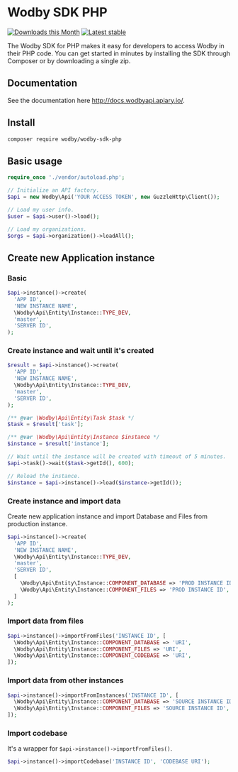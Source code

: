 # Wodby SDK PHP

[![Downloads this Month](https://img.shields.io/packagist/dm/wodby/wodby-sdk-php.svg)](https://packagist.org/packages/wodby/wodby-sdk-php)
[![Latest stable](https://img.shields.io/packagist/v/wodby/wodby-sdk-php.svg)](https://packagist.org/packages/wodby/wodby-sdk-php)

The Wodby SDK for PHP makes it easy for developers to access Wodby in their PHP code. You can get started in minutes by installing the SDK through Composer or by downloading a single zip. 

## Documentation

See the documentation here http://docs.wodbyapi.apiary.io/.

## Install

```bash
composer require wodby/wodby-sdk-php
```

## Basic usage

```php
require_once './vendor/autoload.php';

// Initialize an API factory.
$api = new Wodby\Api('YOUR ACCESS TOKEN', new GuzzleHttp\Client());

// Load my user info.
$user = $api->user()->load();

// Load my organizations.
$orgs = $api->organization()->loadAll();
```

## Create new Application instance

### Basic

```php
$api->instance()->create(
  'APP ID',
  'NEW INSTANCE NAME',
  \Wodby\Api\Entity\Instance::TYPE_DEV,
  'master',
  'SERVER ID',
);
```

### Create instance and wait until it's created

```php
$result = $api->instance()->create(
  'APP ID',
  'NEW INSTANCE NAME',
  \Wodby\Api\Entity\Instance::TYPE_DEV,
  'master',
  'SERVER ID',
);

/** @var \Wodby\Api\Entity\Task $task */
$task = $result['task'];

/** @var \Wodby\Api\Entity\Instance $instance */
$instance = $result['instance'];

// Wait until the instance will be created with timeout of 5 minutes.
$api->task()->wait($task->getId(), 600);

// Reload the instance.
$instance = $api->instance()->load($instance->getId());
```

### Create instance and import data

Create new application instance and import Database and Files from production instance.

```php
$api->instance()->create(
  'APP ID',
  'NEW INSTANCE NAME',
  \Wodby\Api\Entity\Instance::TYPE_DEV,
  'master',
  'SERVER ID',
  [
    \Wodby\Api\Entity\Instance::COMPONENT_DATABASE => 'PROD INSTANCE ID',
    \Wodby\Api\Entity\Instance::COMPONENT_FILES => 'PROD INSTANCE ID',
  ]
);
```

### Import data from files

```php
$api->instance()->importFromFiles('INSTANCE ID', [
  \Wodby\Api\Entity\Instance::COMPONENT_DATABASE => 'URI',
  \Wodby\Api\Entity\Instance::COMPONENT_FILES => 'URI',
  \Wodby\Api\Entity\Instance::COMPONENT_CODEBASE => 'URI',
]);
```

### Import data from other instances

```php
$api->instance()->importFromInstances('INSTANCE ID', [
  \Wodby\Api\Entity\Instance::COMPONENT_DATABASE => 'SOURCE INSTANCE ID',
  \Wodby\Api\Entity\Instance::COMPONENT_FILES => 'SOURCE INSTANCE ID',
]);
```

### Import codebase

It's a wrapper for `$api->instance()->importFromFiles()`.

```php
$api->instance()->importCodebase('INSTANCE ID', 'CODEBASE URI');
```
